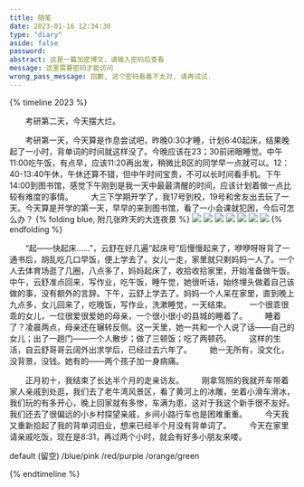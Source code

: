 ```yaml
---
title: 随笔
date: 2023-01-16 12:34:30
type: "diary"
aside: false
password:
abstract: 这是一篇加密博文，请输入密码后查看
message: 这里需要密码才能访问
wrong_pass_message: 抱歉, 这个密码看着不太对, 请再试试.
---
```


{% timeline 2023  %}
<!-- timeline 02-20 周一 晴 -->
&ensp;&ensp;&ensp;&ensp;考研第二天，今天摆大烂。
<!-- endtimeline -->
<!-- timeline 02-20 周一 晴 -->
&ensp;&ensp;&ensp;&ensp;考研第一天，今天算是作息尝试吧，昨晚0:30才睡，计划6:40起床，结果晚起了一小时，背单词的时间就这样没了。今晚应该在23；30前闭眼睡觉。中午11:00吃午饭，有点早，应该11:20再出发，稍微比B区的同学早一点就可以。12：40-13:40午休，午休还算不错，但中午时间宝贵，不可以长时间看手机。下午14:00到图书馆，感觉下午刚到是我一天中最最清醒的时间，应该计划着做一点比较有难度的事情。
&ensp;&ensp;&ensp;&ensp;大三下学期开学了，我17号到校，19号和舍友出去玩了一天。今天算是开学的第一天，早早的来到图书馆，看了一小会课就犯困，今后可怎么办？
{% folding blue, 附几张昨天的大连夜景 %}
![](https://codertoro-img01.s3.ladydaily.com/img/material/WechatIMG336.jpeg)
![](https://codertoro-img01.s3.ladydaily.com/img/material/WechatIMG338.jpeg)
![](https://codertoro-img01.s3.ladydaily.com/img/material/WechatIMG337.jpeg)
![](https://codertoro-img01.s3.ladydaily.com/img/material/WechatIMG339.jpeg)
![](https://codertoro-img01.s3.ladydaily.com/img/material/WechatIMG341.jpeg)
![](https://codertoro-img01.s3.ladydaily.com/img/material/WechatIMG342.jpeg)
![](https://codertoro-img01.s3.ladydaily.com/img/material/WechatIMG343.png)
{% endfolding %}
<!-- endtimeline -->

<!-- timeline 02-02 周四 晴 -->
&ensp;&ensp;&ensp;&ensp;“起——快起床......”，云舒在好几遍“起床号”后慢慢起来了，咿咿呀呀背了一通书后，胡乱吃几口早饭，便上学去了。女儿一走，家里就只剩妈妈一人了。一个人去体育场逛了几圈，八点多了，妈妈起床了，收拾收拾家里，开始准备做午饭。中午，云舒准点回来，写作业，吃午饭，睡午觉，她很听话，始终埋头做着自己该做的事，没有额外的言辞。下午，云舒上学去了。妈妈一个人呆在家里，直到晚上九点多，女儿回来了，吃晚饭，写作业，洗漱睡觉，一天结束。
&ensp;&ensp;&ensp;&ensp;一个很乖很乖的女儿，一位很爱很爱她的母亲，一个很小很小的县城的睡着了。
&ensp;&ensp;&ensp;&ensp;睡着了？凌晨两点，母亲还在辗转反侧。这一天里，她一共和一个人说了话——自己的女儿；出了一趟门——一个人散步；做了三顿饭；吃了两顿药。
&ensp;&ensp;&ensp;&ensp;这样的生活，自云舒哥哥云阔外出求学后，已经过去六年了。
&ensp;&ensp;&ensp;&ensp;她一无所有，没文化，没背景，没钱。她有的——两个孩子加一身病痛。
<!-- endtimeline -->

<!-- timeline 01-31 周二 晴-->
&ensp;&ensp;&ensp;&ensp;正月初十，我结束了长达半个月的走亲访友。
&ensp;&ensp;&ensp;&ensp;刚拿驾照的我就开车带着家人亲戚到处逛，我们去了老牛湾风景区，看了黄河上的冰雕，坐着小滑车滑冰，我们玩的有多开心，晚上回家就有多惨，车满为患，这对于我这个新手很不友好。我们还去了很偏远的小乡村探望亲戚，乡间小路行车也是困难重重。
&ensp;&ensp;&ensp;&ensp;今天我又重新拾起了我的背单词旧业，想来已经半个月没有背单词了。
&ensp;&ensp;&ensp;&ensp;今天在家里请亲戚吃饭，现在是8:31，再过两个小时，就会有好多小朋友来喽。
<!-- endtimeline -->

<!-- timeline 01-02 -->
default (留空) /blue/pink /red/purple /orange/green
<!-- endtimeline -->
{% endtimeline %}



